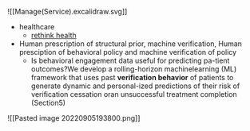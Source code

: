 ![[Manage(Service).excalidraw.svg]]


- healthcare
	- [rethink health](https://rethinkhealth.org/)
- Human prescription of structural prior, machine verification, Human presciption of behavioral policy and machine verification of policy
	- Is behavioral engagement data useful for predicting pa-tient outcomes?We develop a rolling-horizon machinelearning (ML) framework that uses past **verification behavior** of patients to generate dynamic and personal-ized predictions of their risk of verification cessation oran unsuccessful treatment completion (Section5)

![[Pasted image 20220905193800.png]]